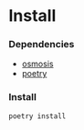 # Install
### Dependencies
- [osmosis](https://github.com/openstreetmap/osmosis)
- [poetry](https://python-poetry.org/)

### Install
```bash
poetry install
```